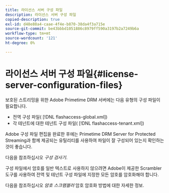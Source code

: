 ```yaml
---
title: 라이선스 서버 구성 파일
description: 라이선스 서버 구성 파일
copied-description: true
exl-id: d48e88a4-caae-4f4e-b870-38da4f3a715e
source-git-commit: be43bbbd1051886c8979ff590a3197b2a7249b6a
workflow-type: tm+mt
source-wordcount: '121'
ht-degree: 0%

---
```


# 라이선스 서버 구성 파일{#license-server-configuration-files}

보호된 스트리밍을 위한 Adobe Primetime DRM 서버에는 다음 유형의 구성 파일이 필요합니다.

* 전역 구성 파일( [!DNL flashaccess-global.xml])
* 각 테넌트에 대한 테넌트 구성 파일( [!DNL flashaccess-tenant.xml])

Adobe 구성 파일 편집을 완료한 후에는 Primetime DRM Server for Protected Streaming과 함께 제공되는 유틸리티를 사용하여 파일이 잘 구성되어 있는지 확인하는 것이 좋습니다.

다음을 참조하십시오 *구성 검사기*.

구성 파일에서 암호를 일반 텍스트로 사용하지 않으려면 Adobe이 제공한 Scrambler 도구를 사용하여 전역 및 테넌트 구성 파일에 지정한 모든 암호를 암호화해야 합니다.

다음을 참조하십시오 *암호 스크램블러* 암호 암호화 방법에 대한 자세한 정보.

